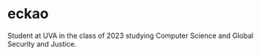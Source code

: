 # eckao
Student at UVA in the class of 2023 studying Computer Science and Global Security and Justice. 
